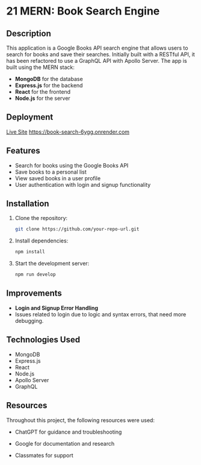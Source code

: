 # 21 MERN: Book Search Engine

## Description
This application is a Google Books API search engine that allows users to search for books and save their searches. Initially built with a RESTful API, it has been refactored to use a GraphQL API with Apollo Server. The app is built using the MERN stack:
- **MongoDB** for the database
- **Express.js** for the backend
- **React** for the frontend
- **Node.js** for the server

## Deployment
[Live Site](#) https://book-search-6ygg.onrender.com

## Features
- Search for books using the Google Books API
- Save books to a personal list
- View saved books in a user profile
- User authentication with login and signup functionality

## Installation
1. Clone the repository:
   ```sh
   git clone https://github.com/your-repo-url.git
   ```
2. Install dependencies:
   ```sh
   npm install
   ```
3. Start the development server:
   ```sh
   npm run develop
   ```

## Improvements
- **Login and Signup Error Handling**
 - Issues related to login due to logic and syntax errors, that need more debugging.

## Technologies Used
- MongoDB
- Express.js
- React
- Node.js
- Apollo Server
- GraphQL

## Resources

Throughout this project, the following resources were used:

- ChatGPT for guidance and troubleshooting

- Google for documentation and research

- Classmates for support

